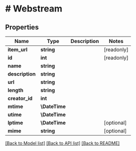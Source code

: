 # # Webstream

## Properties

Name | Type | Description | Notes
------------ | ------------- | ------------- | -------------
**item_url** | **string** |  | [readonly]
**id** | **int** |  | [readonly]
**name** | **string** |  |
**description** | **string** |  |
**url** | **string** |  |
**length** | **string** |  |
**creator_id** | **int** |  |
**mtime** | **\DateTime** |  |
**utime** | **\DateTime** |  |
**lptime** | **\DateTime** |  | [optional]
**mime** | **string** |  | [optional]

[[Back to Model list]](../../README.md#models) [[Back to API list]](../../README.md#endpoints) [[Back to README]](../../README.md)
